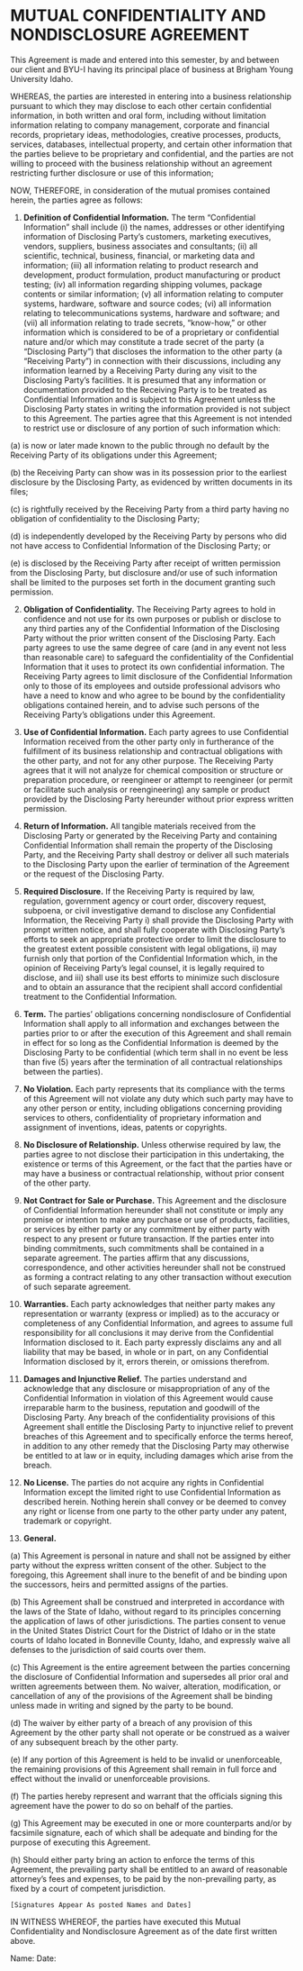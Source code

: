 # MUTUAL CONFIDENTIALITY AND NONDISCLOSURE AGREEMENT

This Agreement is made and entered into this semester, by and between
our client and BYU-I having its principal place of business at Brigham Young University Idaho.

WHEREAS, the parties are interested in entering into a business relationship pursuant to which
they may disclose to each other certain confidential information, in both written and oral form, including
without limitation information relating to company management, corporate and financial records,
proprietary ideas, methodologies, creative processes, products, services, databases, intellectual property, and certain other information that the parties believe to be proprietary and confidential, and the parties are not willing to proceed with the business relationship without an agreement restricting further disclosure or use of this information;

NOW, THEREFORE, in consideration of the mutual promises contained herein, the parties agree
as follows:

1. **Definition of Confidential Information.** The term “Confidential Information” shall
include (i) the names, addresses or other identifying information of Disclosing Party’s customers,
marketing executives, vendors, suppliers, business associates and consultants; (ii) all scientific, technical,
business, financial, or marketing data and information; (iii) all information relating to product research and development, product formulation, product manufacturing or product testing; (iv) all information regarding shipping volumes, package contents or similar information; (v) all information relating to computer systems, hardware, software and source codes; (vi) all information relating to telecommunications systems, hardware and software; and (vii) all information relating to trade secrets, “know-how,” or other information which is considered to be of a proprietary or confidential nature and/or which may constitute a trade secret of the party (a “Disclosing Party”) that discloses the information to the other party (a “Receiving Party”) in connection with their discussions, including any information learned by a Receiving Party during any visit to the Disclosing Party’s facilities. It is presumed that any information or documentation provided to the Receiving Party is to be treated as Confidential Information and is subject to this Agreement unless the Disclosing Party states in writing the information provided is not subject to this Agreement. The parties agree that this Agreement is not intended to restrict use or disclosure of any portion of such information which:

(a) is now or later made known to the public through no default by the Receiving
Party of its obligations under this Agreement;

(b) the Receiving Party can show was in its possession prior to the earliest
disclosure by the Disclosing Party, as evidenced by written documents in its files;

(c) is rightfully received by the Receiving Party from a third party having no
obligation of confidentiality to the Disclosing Party;

(d) is independently developed by the Receiving Party by persons who did not have
access to Confidential Information of the Disclosing Party; or

(e) is disclosed by the Receiving Party after receipt of written permission from the
Disclosing Party, but disclosure and/or use of such information shall be limited to the purposes set forth in the document granting such permission.

2. **Obligation of Confidentiality.** The Receiving Party agrees to hold in confidence and
not use for its own purposes or publish or disclose to any third parties any of the Confidential Information of the Disclosing Party without the prior written consent of the Disclosing Party. Each party agrees to use the same degree of care (and in any event not less than reasonable care) to safeguard the confidentiality of the Confidential Information that it uses to protect its own confidential information. The Receiving Party agrees to limit disclosure of the Confidential Information only to those of its employees and outside professional advisors who have a need to know and who agree to be bound by the confidentiality obligations contained herein, and to advise such persons of the Receiving Party’s obligations under this Agreement.

3. **Use of Confidential Information.** Each party agrees to use Confidential Information
received from the other party only in furtherance of the fulfillment of its business relationship and
contractual obligations with the other party, and not for any other purpose. The Receiving Party agrees that it will not analyze for chemical composition or structure or preparation procedure, or reengineer or attempt to reengineer (or permit or facilitate such analysis or reengineering) any sample or product  provided by the Disclosing Party hereunder without prior express written permission. 

4. **Return of Information.** All tangible materials received from the Disclosing Party or
generated by the Receiving Party and containing Confidential Information shall remain the property of the Disclosing Party, and the Receiving Party shall destroy or deliver all such materials to the Disclosing Party upon the earlier of termination of the Agreement or the request of the Disclosing Party.

5. **Required Disclosure.** If the Receiving Party is required by law, regulation, government
agency or court order, discovery request, subpoena, or civil investigative demand to disclose any
Confidential Information, the Receiving Party i) shall provide the Disclosing Party with prompt written
notice, and shall fully cooperate with Disclosing Party’s efforts to seek an appropriate protective order to limit the disclosure to the greatest extent possible consistent with legal obligations, ii) may furnish only that portion of the Confidential Information which, in the opinion of Receiving Party’s legal counsel, it is legally required to disclose, and iii) shall use its best efforts to minimize such disclosure and to obtain an assurance that the recipient shall accord confidential treatment to the Confidential Information.

6. **Term.** The parties’ obligations concerning nondisclosure of Confidential Information
shall apply to all information and exchanges between the parties prior to or after the execution of this
Agreement and shall remain in effect for so long as the Confidential Information is deemed by the
Disclosing Party to be confidential (which term shall in no event be less than five (5) years after the
termination of all contractual relationships between the parties).

7. **No Violation.** Each party represents that its compliance with the terms of this
Agreement will not violate any duty which such party may have to any other person or entity, including
obligations concerning providing services to others, confidentiality of proprietary information and
assignment of inventions, ideas, patents or copyrights.

8. **No Disclosure of Relationship.** Unless otherwise required by law, the parties agree to
not disclose their participation in this undertaking, the existence or terms of this Agreement, or the fact that the parties have or may have a business or contractual relationship, without prior consent of the other party.

9. **Not Contract for Sale or Purchase.** This Agreement and the disclosure of Confidential
Information hereunder shall not constitute or imply any promise or intention to make any purchase or use of products, facilities, or services by either party or any commitment by either party with respect to any present or future transaction. If the parties enter into binding commitments, such commitments shall be contained in a separate agreement. The parties affirm that any discussions, correspondence, and other activities hereunder shall not be construed as forming a contract relating to any other transaction without execution of such separate agreement.

10. **Warranties.** Each party acknowledges that neither party makes any representation or
warranty (express or implied) as to the accuracy or completeness of any Confidential Information, and
agrees to assume full responsibility for all conclusions it may derive from the Confidential Information
disclosed to it. Each party expressly disclaims any and all liability that may be based, in whole or in part,
on any Confidential Information disclosed by it, errors therein, or omissions therefrom.

11. **Damages and Injunctive Relief.** The parties understand and acknowledge that any
disclosure or misappropriation of any of the Confidential Information in violation of this Agreement would cause irreparable harm to the business, reputation and goodwill of the Disclosing Party. Any breach of the confidentiality provisions of this Agreement shall entitle the Disclosing Party to injunctive relief to prevent breaches of this Agreement and to specifically enforce the terms hereof, in addition to any other remedy that the Disclosing Party may otherwise be entitled to at law or in equity, including damages which arise from the breach.

12. **No License.** The parties do not acquire any rights in Confidential Information except the
limited right to use Confidential Information as described herein. Nothing herein shall convey or be
deemed to convey any right or license from one party to the other party under any patent, trademark or
copyright.

13. **General.**

(a) This Agreement is personal in nature and shall not be assigned by either party
without the express written consent of the other. Subject to the foregoing, this Agreement shall inure to the benefit of and be binding upon the successors, heirs and permitted assigns of the parties.

(b) This Agreement shall be construed and interpreted in accordance with the laws
of the State of Idaho, without regard to its principles concerning the application of laws of other
jurisdictions. The parties consent to venue in the United States District Court for the District of Idaho or in the state courts of Idaho located in Bonneville County, Idaho, and expressly waive all defenses to the
jurisdiction of said courts over them.

(c) This Agreement is the entire agreement between the parties concerning the
disclosure of Confidential Information and supersedes all prior oral and written agreements between them. No waiver, alteration, modification, or cancellation of any of the provisions of the Agreement shall be binding unless made in writing and signed by the party to be bound.

(d) The waiver by either party of a breach of any provision of this Agreement by the
other party shall not operate or be construed as a waiver of any subsequent breach by the other party.

(e) If any portion of this Agreement is held to be invalid or unenforceable, the remaining provisions of this Agreement shall remain in full force and effect without the invalid or unenforceable provisions.

(f) The parties hereby represent and warrant that the officials signing this
agreement have the power to do so on behalf of the parties.

(g) This Agreement may be executed in one or more counterparts and/or by
facsimile signature, each of which shall be adequate and binding for the purpose of executing this
Agreement.

(h) Should either party bring an action to enforce the terms of this Agreement, the
prevailing party shall be entitled to an award of reasonable attorney’s fees and expenses, to be paid by the non-prevailing party, as fixed by a court of competent jurisdiction.

```
[Signatures Appear As posted Names and Dates]
```

IN WITNESS WHEREOF, the parties have executed this Mutual Confidentiality and Nondisclosure Agreement as of the date first written above.

Name: Date: